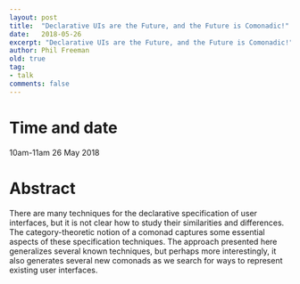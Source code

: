 ```yaml
---
layout: post
title:  "Declarative UIs are the Future, and the Future is Comonadic!"
date:   2018-05-26
excerpt: "Declarative UIs are the Future, and the Future is Comonadic!"
author: Phil Freeman
old: true
tag:
- talk
comments: false
---
```


# Time and date
10am-11am 26 May 2018

# Abstract

There are many techniques for the declarative specification of user interfaces, but it is not clear how to study their similarities and differences. The category-theoretic notion of a comonad captures some essential aspects of these specification techniques. The approach presented here generalizes several known techniques, but perhaps more interestingly, it also generates several new comonads as we search for ways to represent existing user interfaces.
